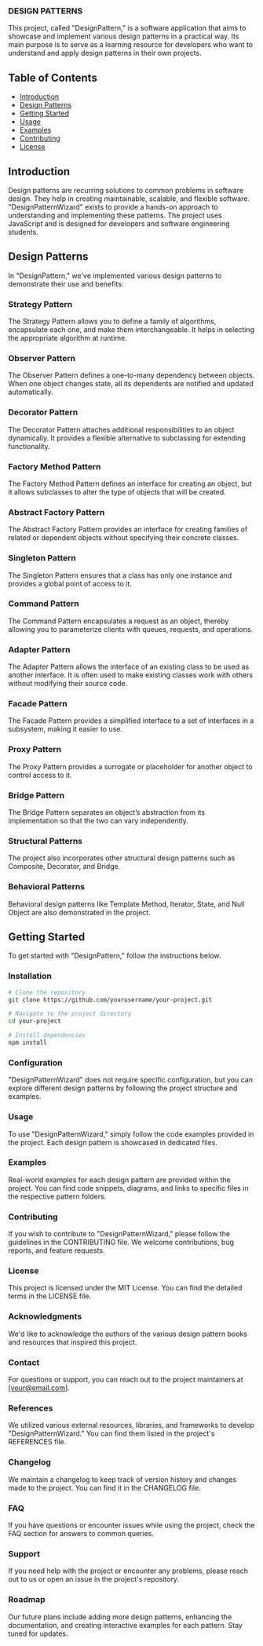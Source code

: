 ### DESIGN PATTERNS
                                                    
                                                    

This project, called "DesignPattern," is a software application that aims to showcase and implement various design patterns in a practical way. Its main purpose is to serve as a learning resource for developers who want to understand and apply design patterns in their own projects.


## Table of Contents

- [Introduction](#introduction)
- [Design Patterns](#design-patterns)
- [Getting Started](#getting-started)
- [Usage](#usage)
- [Examples](#examples)
- [Contributing](#contributing)
- [License](#license)


## Introduction

Design patterns are recurring solutions to common problems in software design. They help in creating maintainable, scalable, and flexible software. "DesignPatternWizard" exists to provide a hands-on approach to understanding and implementing these patterns. The project uses JavaScript and is designed for developers and software engineering students.

## Design Patterns

In "DesignPattern," we've implemented various design patterns to demonstrate their use and benefits:

### Strategy Pattern
The Strategy Pattern allows you to define a family of algorithms, encapsulate each one, and make them interchangeable. It helps in selecting the appropriate algorithm at runtime.

### Observer Pattern
The Observer Pattern defines a one-to-many dependency between objects. When one object changes state, all its dependents are notified and updated automatically.

### Decorator Pattern
The Decorator Pattern attaches additional responsibilities to an object dynamically. It provides a flexible alternative to subclassing for extending functionality.

### Factory Method Pattern
The Factory Method Pattern defines an interface for creating an object, but it allows subclasses to alter the type of objects that will be created.

### Abstract Factory Pattern
The Abstract Factory Pattern provides an interface for creating families of related or dependent objects without specifying their concrete classes.

### Singleton Pattern
The Singleton Pattern ensures that a class has only one instance and provides a global point of access to it.

### Command Pattern
The Command Pattern encapsulates a request as an object, thereby allowing you to parameterize clients with queues, requests, and operations.

### Adapter Pattern
The Adapter Pattern allows the interface of an existing class to be used as another interface. It is often used to make existing classes work with others without modifying their source code.

### Facade Pattern
The Facade Pattern provides a simplified interface to a set of interfaces in a subsystem, making it easier to use.

### Proxy Pattern
The Proxy Pattern provides a surrogate or placeholder for another object to control access to it.

### Bridge Pattern
The Bridge Pattern separates an object’s abstraction from its implementation so that the two can vary independently.

### Structural Patterns
The project also incorporates other structural design patterns such as Composite, Decorator, and Bridge.

### Behavioral Patterns
Behavioral design patterns like Template Method, Iterator, State, and Null Object are also demonstrated in the project.

## Getting Started

To get started with "DesignPattern," follow the instructions below.

### Installation


```bash
# Clone the repository
git clone https://github.com/yourusername/your-project.git

# Navigate to the project directory
cd your-project

# Install dependencies
npm install
```

### Configuration
"DesignPatternWizard" does not require specific configuration, but you can explore different design patterns by following the project structure and examples.

### Usage
To use "DesignPatternWizard," simply follow the code examples provided in the project. Each design pattern is showcased in dedicated files.

### Examples
Real-world examples for each design pattern are provided within the project. You can find code snippets, diagrams, and links to specific files in the respective pattern folders.

### Contributing
If you wish to contribute to "DesignPatternWizard," please follow the guidelines in the CONTRIBUTING file. We welcome contributions, bug reports, and feature requests.

### License
This project is licensed under the MIT License. You can find the detailed terms in the LICENSE file.

### Acknowledgments
We'd like to acknowledge the authors of the various design pattern books and resources that inspired this project.

### Contact
For questions or support, you can reach out to the project maintainers at [your@email.com].

### References
We utilized various external resources, libraries, and frameworks to develop "DesignPatternWizard." You can find them listed in the project's REFERENCES file.

### Changelog
We maintain a changelog to keep track of version history and changes made to the project. You can find it in the CHANGELOG file.

### FAQ
If you have questions or encounter issues while using the project, check the FAQ section for answers to common queries.

### Support
If you need help with the project or encounter any problems, please reach out to us or open an issue in the project's repository.

### Roadmap
Our future plans include adding more design patterns, enhancing the documentation, and creating interactive examples for each pattern. Stay tuned for updates.
